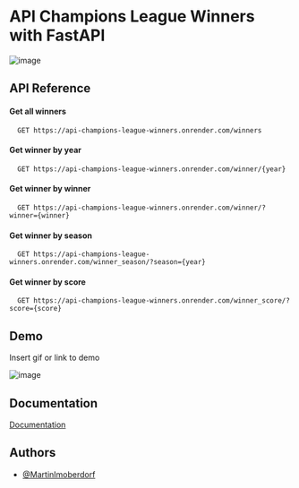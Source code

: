 
# API Champions League Winners with FastAPI

![image](https://github.com/MartinImoberdorf/API-Champions-League-Winners/assets/93394695/a4653afa-6cfe-4c24-bf61-50e655953ed2)




## API Reference

#### Get all winners

```
  GET https://api-champions-league-winners.onrender.com/winners
```


#### Get winner by year

```
  GET https://api-champions-league-winners.onrender.com/winner/{year}
```

#### Get winner by winner

```
  GET https://api-champions-league-winners.onrender.com/winner/?winner={winner}
```

#### Get winner by season

```
  GET https://api-champions-league-winners.onrender.com/winner_season/?season={year}
```

#### Get winner by score

```
  GET https://api-champions-league-winners.onrender.com/winner_score/?score={score}
```


## Demo

Insert gif or link to demo

![image](https://github.com/MartinImoberdorf/API-Champions-League-Winners/assets/93394695/187fdbc6-c296-4ed8-ba4c-0054fdf58bd0)


## Documentation

[Documentation](https://api-champions-league-winners.onrender.com/docs#/)


## Authors

- [@MartinImoberdorf](https://github.com/MartinImoberdorf)

